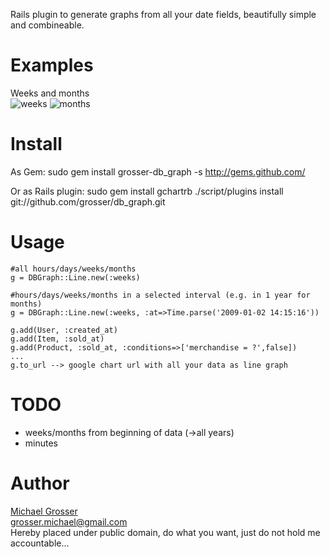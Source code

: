 Rails plugin to generate graphs from all your date fields, beautifully simple and combineable.

Examples
========
Weeks and months  
![weeks](http://chart.apis.google.com/chart?chxl=0:|0||||||||||10||||||||||20||||||||||30||||||||||40||||||||||50|||1:|6|16|25|35|45|54|64|74|83|93&cht=lc&chs=445x400&chdl=Product+created_at|Product+updated_at&chd=s:JTKPKLKMUNPQHQSKRNLGPPLKUHNNPFJLLPNJINQex19u5xrrNFKLD,HLJMONLJLNHPQNOLNPMMINNKPMPGKLFJLRQLKOOtsxxvw137MHOLF&chco=333300,bbbb33&chxt=x,y)
![months](http://chart.apis.google.com/chart?chxl=0:|1|2|3|4|5|6|7|8|9|10|11|12|1:|67|98|130|161|193|224|256|287|319|350&cht=lc&chs=445x400&chdl=Product+created_at|Product+updated_at&chd=s:QOQROONPM92L,OMPPOOMPO77N&chco=884466,22dddd&chxt=x,y)


Install
=======
As Gem:
    sudo gem install grosser-db_graph -s http://gems.github.com/

Or as Rails plugin:
    sudo gem install gchartrb
    ./script/plugins install git://github.com/grosser/db_graph.git


Usage
=====
    #all hours/days/weeks/months
    g = DBGraph::Line.new(:weeks)

    #hours/days/weeks/months in a selected interval (e.g. in 1 year for months)
    g = DBGraph::Line.new(:weeks, :at=>Time.parse('2009-01-02 14:15:16'))
    
    g.add(User, :created_at)
    g.add(Item, :sold_at)
    g.add(Product, :sold_at, :conditions=>['merchandise = ?',false])
    ...
    g.to_url --> google chart url with all your data as line graph


TODO
====
 - weeks/months from beginning of data (->all years)
 - minutes


Author
======
[Michael Grosser](http://pragmatig.wordpress.com)  
grosser.michael@gmail.com  
Hereby placed under public domain, do what you want, just do not hold me accountable...